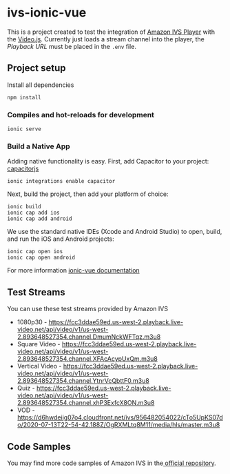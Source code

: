 # ivs-ionic-vue

This is a project created to test the integration of [Amazon IVS Player](https://docs.aws.amazon.com/ivs/latest/userguide/player.html) with the [Video.js](https://videojs.com/). Currently just loads a stream channel into the player, the _Playback URL_ must be placed in the `.env` file.

## Project setup

Install all dependencies

```
npm install
```

### Compiles and hot-reloads for development

```
ionic serve
```


### Build a Native App

Adding native functionality is easy. First, add Capacitor to your project: [capacitorjs](https://capacitorjs.com/)
```
ionic integrations enable capacitor
```
Next, build the project, then add your platform of choice:
```
ionic build
ionic cap add ios
ionic cap add android
```

We use the standard native IDEs (Xcode and Android Studio) to open, build, and run the iOS and Android projects:
```
ionic cap open ios
ionic cap open android
```

For more information
[ionic-vue documentation](https://ionicframework.com/docs/vue/quickstart#build-a-native-app)



## Test Streams

You can use these test streams provided by Amazon IVS

- 1080p30 - https://fcc3ddae59ed.us-west-2.playback.live-video.net/api/video/v1/us-west-2.893648527354.channel.DmumNckWFTqz.m3u8
- Square Video - https://fcc3ddae59ed.us-west-2.playback.live-video.net/api/video/v1/us-west-2.893648527354.channel.XFAcAcypUxQm.m3u8
- Vertical Video - https://fcc3ddae59ed.us-west-2.playback.live-video.net/api/video/v1/us-west-2.893648527354.channel.YtnrVcQbttF0.m3u8
- Quiz - https://fcc3ddae59ed.us-west-2.playback.live-video.net/api/video/v1/us-west-2.893648527354.channel.xhP3ExfcX8ON.m3u8
- VOD - https://d6hwdeiig07o4.cloudfront.net/ivs/956482054022/cTo5UpKS07do/2020-07-13T22-54-42.188Z/OgRXMLtq8M11/media/hls/master.m3u8

## Code Samples

You may find more code samples of Amazon IVS in the[ official repository](https://github.com/aws-samples/amazon-ivs-player-web-sample).
